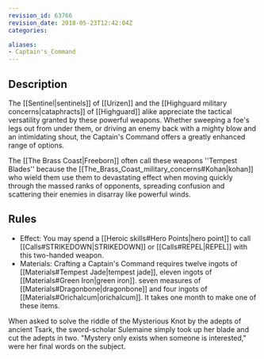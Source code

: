 ```yaml
---
revision_id: 63766
revision_date: 2018-05-23T12:42:04Z
categories:

aliases:
- Captain's_Command
---
```


## Description
The [[Sentinel|sentinels]] of [[Urizen]] and the [[Highguard military concerns|cataphracts]] of [[Highguard]] alike appreciate the tactical versatility granted by these powerful weapons. Whether sweeping a foe's legs out from under them, or driving an enemy back with a mighty blow and an intimidating shout, the Captain's Command offers a greatly enhanced range of options.

The [[The Brass Coast|Freeborn]] often call these weapons ''Tempest Blades'' because the [[The_Brass_Coast_military_concerns#Kohan|kohan]] who wield them use them to devastating effect when moving quickly through the massed ranks of opponents, spreading confusion and scattering their enemies in disarray like powerful winds.

## Rules

* Effect: You may spend a [[Heroic skills#Hero Points|hero point]] to call [[Calls#STRIKEDOWN|STRIKEDOWN]] or [[Calls#REPEL|REPEL]] with this two-handed weapon.
* Materials: Crafting a Captain's Command requires twelve ingots of [[Materials#Tempest Jade|tempest jade]], eleven ingots of [[Materials#Green Iron|green iron]]. seven measures of [[Materials#Dragonbone|dragonbone]] and four ingots of [[Materials#Orichalcum|orichalcum]]. It takes one month to make one of these items.


When asked to solve the riddle of the Mysterious Knot by the adepts of ancient Tsark, the sword-scholar Sulemaine simply took up her blade and cut the adepts in two.
"Mystery only exists when someone is interested," were her final words on the subject.